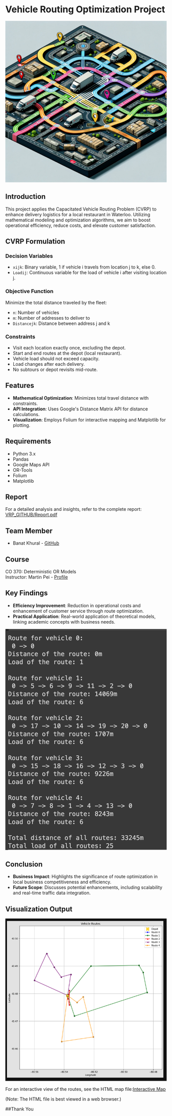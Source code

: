 # Vehicle Routing Optimization Project

![Background Image](VRP_GITHUB/Images/backimg.png)

## Introduction

This project applies the Capacitated Vehicle Routing Problem (CVRP) to enhance delivery logistics for a local restaurant in Waterloo. Utilizing mathematical modeling and optimization algorithms, we aim to boost operational efficiency, reduce costs, and elevate customer satisfaction.

## CVRP Formulation

### Decision Variables
- `xijk`: Binary variable, 1 if vehicle i travels from location j to k, else 0.
- `Loadij`: Continuous variable for the load of vehicle i after visiting location j.

### Objective Function
Minimize the total distance traveled by the fleet:

- `n`: Number of vehicles
- `m`: Number of addresses to deliver to
- `Distancejk`: Distance between address j and k

### Constraints
- Visit each location exactly once, excluding the depot.
- Start and end routes at the depot (local restaurant).
- Vehicle load should not exceed capacity.
- Load changes after each delivery.
- No subtours or depot revisits mid-route.

## Features
- **Mathematical Optimization**: Minimizes total travel distance with constraints.
- **API Integration**: Uses Google's Distance Matrix API for distance calculations.
- **Visualization**: Employs Folium for interactive mapping and Matplotlib for plotting.

## Requirements
- Python 3.x
- Pandas
- Google Maps API
- OR-Tools
- Folium
- Matplotlib

## Report
For a detailed analysis and insights, refer to the complete report: [VRP_GITHUB/Report.pdf](VRP_GITHUB/Report.pdf)

## Team Member
- Banat Khural - [GitHub](https://github.com/sanyaorbanat)

## Course
CO 370: Deterministic OR Models  
Instructor: Martin Pei - [Profile](https://www.math.uwaterloo.ca/~mpei/)

## Key Findings
- **Efficiency Improvement**: Reduction in operational costs and enhancement of customer service through route optimization.
- **Practical Application**: Real-world application of theoretical models, linking academic concepts with business needs.
  
![Code Output](VRP_GITHUB/Images/output.png)

## Conclusion
- **Business Impact**: Highlights the significance of route optimization in local business competitiveness and efficiency.
- **Future Scope**: Discusses potential enhancements, including scalability and real-time traffic data integration.

## Visualization Output
![Final Formulation](VRP_GITHUB/Images/formulation_image.png)

For an interactive view of the routes, see the HTML map file:[Interactive Map](https://DhruvSTrivedi.github.io/VRP_GITHUB/Images/routes_map.html)

(Note: The HTML file is best viewed in a web browser.)

##Thank You
